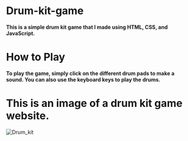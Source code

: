 # Drum-kit-game
**This is a simple drum kit game that I made using HTML, CSS, and JavaScript.**

# How to Play
**To play the game, simply click on the different drum pads to make a sound. You can also use the keyboard keys to play the drums.**

#  This is an image of a drum kit game website.

![Drum_kit](https://github.com/Sarthak000001/Drum-kit-game/assets/100946019/bef7e5fb-e4f6-4d2c-be70-179d44f2cf3c)
